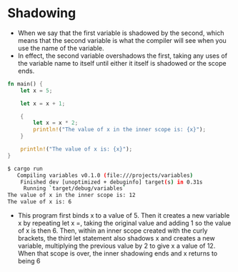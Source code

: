 # Shadowing

- When we say that the first variable is shadowed by the second, which means that the second variable is what the compiler will see when you use the name of the variable.
- In effect, the second variable overshadows the first, taking any uses of the variable name to itself until either it itself is shadowed or the scope ends. 

```rust
fn main() {
    let x = 5;

    let x = x + 1;

    {
        let x = x * 2;
        println!("The value of x in the inner scope is: {x}");
    }

    println!("The value of x is: {x}");
}
```

```bash
$ cargo run
   Compiling variables v0.1.0 (file:///projects/variables)
    Finished dev [unoptimized + debuginfo] target(s) in 0.31s
     Running `target/debug/variables`
The value of x in the inner scope is: 12
The value of x is: 6
```

- This program first binds x to a value of 5. Then it creates a new variable x by repeating let x =, taking the original value and adding 1 so the value of x is then 6. Then, within an inner scope created with the curly brackets, the third let statement also shadows x and creates a new variable, multiplying the previous value by 2 to give x a value of 12. When that scope is over, the inner shadowing ends and x returns to being 6